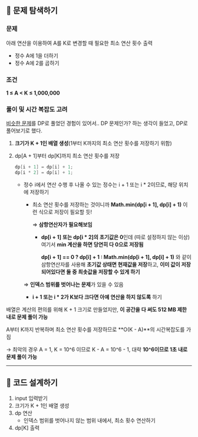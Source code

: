 ## 📌 문제 탐색하기

### 문제

아래 연산을 이용하여 A를 K로 변경할 때 필요한 최소 연산 횟수 출력

- 정수 A에 1을 더하기
- 정수 A에 2를 곱하기

### 조건

**1 ≤ A < K ≤ 1,000,000**

### 풀이 및 시간 복잡도 고려

[비슷한 문제](https://www.acmicpc.net/problem/1463)를 DP로 풀었던 경험이 있어서.. DP 문제인가? 하는 생각이 들었고, DP로 풀어보기로 했다.

1. **크기가 K + 1인 배열 생성**(1부터 K까지의 최소 연산 횟수를 저장하기 위함)
2. dp[A + 1]부터 dp[K]까지 최소 연산 횟수를 저장

    ```java
    dp[i + 1] = dp[i] + 1;
    dp[i * 2] = dp[i] + 1;
    ```

    - 정수 i에서 연산 수행 후 나올 수 있는 정수는 i + 1 또는 i * 2이므로, 해당 위치에 저장하기
        - 최소 연산 횟수를 저장하는 것이니까 **Math.min(dp[i + 1], dp[i] + 1)** 이런 식으로 저장이 필요할 듯!

          ⇒ **삼항연산자가 필요해보임**

            - **dp[i + 1] 또는 dp[i * 2]의 초기값은 0**인데 (따로 설정하지 않는 이상) 여기서 **min 계산을 하면 당연히 다 0으로 저장됨**

              **dp[i + 1] == 0 ? dp[i] + 1 : Math.min(dp[i + 1], dp[i] + 1)** 와 같이 삼항연산자를 사용해 **초기값 상태면 현재값을 저장**하고, **이미 값이 저장되어있다면 둘 중 최솟값을 저장할 수 있게 하기**


        ⇒ **인덱스 범위를 벗어나는 문제**가 있을 수 있음
        
        - **i + 1 또는 i * 2가 K보다 크다면 아예 연산을 하지 않도록** 하기

배열은 계산의 편의를 위해 K + 1 크기로 만들었지만, **이 공간을 다 써도 512 MB 제한 내로 문제 풀이 가능**

A부터 K까지 반복하며 최소 연산 횟수를 저장하므로 **O(K - A)**의 시간복잡도를 가짐

→ 최악의 경우 A = 1, K = 10^6 이므로 K - A = 10^6 - 1, 대략 **10^6이므로 1초 내로 문제 풀이 가능**

---

## 📌 코드 설계하기

1. input 입력받기
2. 크기가 K + 1인 배열 생성
3. dp 연산
    - 인덱스 범위를 벗어나지 않는 범위 내에서, 최소 횟수 연산하기
4. dp[K] 출력